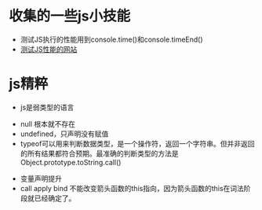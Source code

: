 # 收集的一些js小技能

* 测试JS执行的性能用到console.time()和console.timeEnd()
* [测试JS性能的网站](https://jsperf.com/testing-foreach-vs-for-loop "测试JS性能的网站")

# js精粹
* js是弱类型的语言
- null 根本就不存在
- undefined，只声明没有赋值
- typeof可以用来判断数据类型，是一个操作符，返回一个字符串。但并非返回的所有结果都符合预期。最准确的判断类型的方法是Object.prototype.toString.call()

* 变量声明提升
* call apply bind 不能改变箭头函数的this指向，因为箭头函数的this在词法阶段就已经确定了。